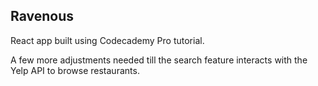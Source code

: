 ## Ravenous

React app built using Codecademy Pro tutorial.

A few more adjustments needed till the search feature interacts with the Yelp API to browse restaurants.